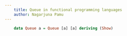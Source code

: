 ```yaml
---
    title: Queue in functional programming languages
    author: Nagarjuna Pamu
---
```


```haskell
    data Queue a = Queue [a] [a] deriving (Show)
```

